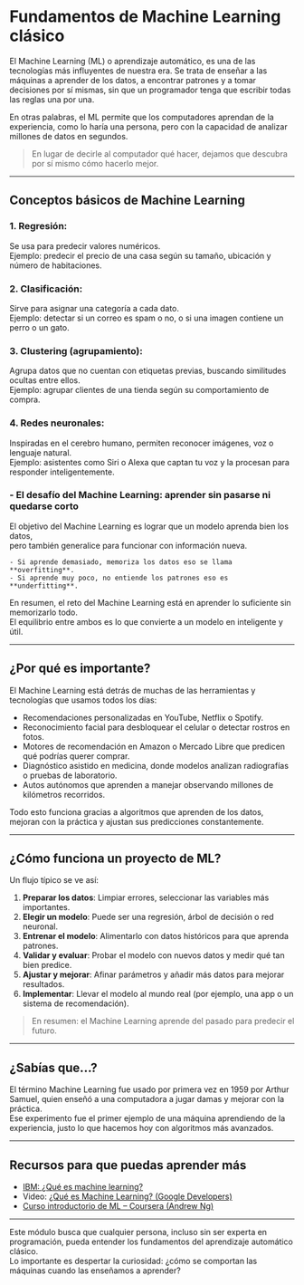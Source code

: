# **Fundamentos de Machine Learning clásico** 

El Machine Learning (ML) o aprendizaje automático, es una de las tecnologías más influyentes de nuestra era.
Se trata de enseñar a las máquinas a aprender de los datos, a encontrar patrones y a tomar decisiones por sí mismas, sin que un programador tenga que escribir todas las reglas una por una.

En otras palabras, el ML permite que los computadores aprendan de la experiencia, como lo haría una persona, pero con la capacidad de analizar millones de datos en segundos.

>En lugar de decirle al computador qué hacer, dejamos que descubra por sí mismo cómo hacerlo mejor.

---

## **Conceptos básicos de Machine Learning**

### 1. **Regresión:**  
Se usa para predecir valores numéricos.  
Ejemplo: predecir el precio de una casa según su tamaño, ubicación y número de habitaciones.  

### 2. **Clasificación:**  
Sirve para asignar una categoría a cada dato.  
Ejemplo: detectar si un correo es spam o no, o si una imagen contiene un perro o un gato.  

### 3. **Clustering (agrupamiento):**  
Agrupa datos que no cuentan con etiquetas previas, buscando similitudes ocultas entre ellos.  
Ejemplo: agrupar clientes de una tienda según su comportamiento de compra.  

### 4. **Redes neuronales:**  
Inspiradas en el cerebro humano, permiten reconocer imágenes, voz o lenguaje natural.  
Ejemplo: asistentes como Siri o Alexa que captan tu voz y la procesan para responder inteligentemente.  



### - **El desafío del Machine Learning: aprender sin pasarse ni quedarse corto**  
El objetivo del Machine Learning es lograr que un modelo aprenda bien los datos,  
pero también generalice para funcionar con información nueva.

    - Si aprende demasiado, memoriza los datos eso se llama **overfitting**.
    - Si aprende muy poco, no entiende los patrones eso es **underfitting**.    

En resumen, el reto del Machine Learning está en aprender lo suficiente sin memorizarlo todo.  
El equilibrio entre ambos es lo que convierte a un modelo en inteligente y útil.


---
## **¿Por qué es importante?**
El Machine Learning está detrás de muchas de las herramientas y tecnologías que usamos todos los días:

- Recomendaciones personalizadas en YouTube, Netflix o Spotify.
- Reconocimiento facial para desbloquear el celular o detectar rostros en fotos.
- Motores de recomendación en Amazon o Mercado Libre que predicen qué podrías querer comprar.
- Diagnóstico asistido en medicina, donde modelos analizan radiografías o pruebas de laboratorio.
- Autos autónomos que aprenden a manejar observando millones de kilómetros recorridos.

Todo esto funciona gracias a algoritmos que aprenden de los datos, mejoran con la práctica y ajustan sus predicciones constantemente.

---
## **¿Cómo funciona un proyecto de ML?**
Un flujo típico se ve así:  

1. **Preparar los datos**: Limpiar errores, seleccionar las variables más importantes.  
2. **Elegir un modelo**: Puede ser una regresión, árbol de decisión o red neuronal.
3. **Entrenar el modelo**: Alimentarlo con datos históricos para que aprenda patrones. 
4. **Validar y evaluar**: Probar el modelo con nuevos datos y medir qué tan bien predice.
5. **Ajustar y mejorar**: Afinar parámetros y añadir más datos para mejorar resultados. 
6. **Implementar**: Llevar el modelo al mundo real (por ejemplo, una app o un sistema de recomendación).  
>En resumen: el Machine Learning aprende del pasado para predecir el futuro.
---
## **¿Sabías que...?**

El término Machine Learning fue usado por primera vez en 1959 por Arthur Samuel, quien enseñó a una computadora a jugar damas y mejorar con la práctica.  
Ese experimento fue el primer ejemplo de una máquina aprendiendo de la experiencia, justo lo que hacemos hoy con algoritmos más avanzados.

---

## **Recursos para que puedas aprender más**
- [IBM: ¿Qué es machine learning?](https://www.ibm.com/mx-es/think/topics/machine-learning)
- Video: [¿Qué es Machine Learning? (Google Developers)](https://www.youtube.com/watch?v=ukzFI9rgwfU)  
- [Curso introductorio de ML – Coursera (Andrew Ng)](https://www.coursera.org/learn/machine-learning)  

---

Este módulo busca que cualquier persona, incluso sin ser experta en programación, pueda entender los fundamentos del aprendizaje automático clásico.  
Lo importante es despertar la curiosidad: ¿cómo se comportan las máquinas cuando las enseñamos a aprender?  
